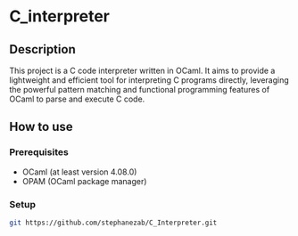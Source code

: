 # C_interpreter

## Description
This project is a C code interpreter written in OCaml. It aims to provide a lightweight and efficient tool for interpreting C programs directly, leveraging the powerful pattern matching and functional programming features of OCaml to parse and execute C code.

## How to use

### Prerequisites

- OCaml (at least version 4.08.0)
- OPAM (OCaml package manager)

### Setup
```bash
git https://github.com/stephanezab/C_Interpreter.git
```
